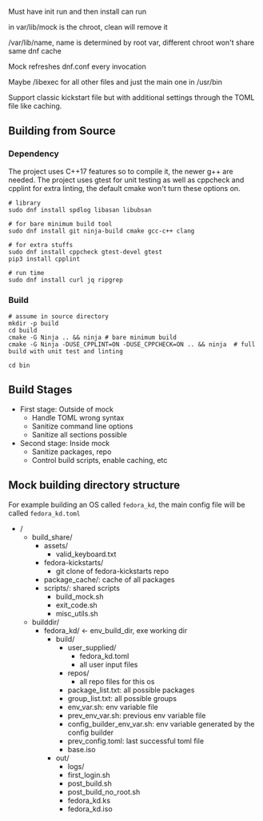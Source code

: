 Must have init run and then install can run

in var/lib/mock is the chroot, clean will remove it

/var/lib/name, name is determined by root var, different chroot won't share same dnf cache

Mock refreshes dnf.conf every invocation

Maybe /libexec for all other files and just the main one in /usr/bin

Support classic kickstart file but with additional settings through the TOML file like caching.

## Building from Source

### Dependency

The project uses C++17 features so to compile it, the newer g++ are needed. The project uses gtest for unit testing as well as cppcheck and cpplint for extra linting, the default cmake won't turn these options on.

```shell
# library
sudo dnf install spdlog libasan libubsan

# for bare minimum build tool
sudo dnf install git ninja-build cmake gcc-c++ clang

# for extra stuffs
sudo dnf install cppcheck gtest-devel gtest
pip3 install cpplint

# run time
sudo dnf install curl jq ripgrep
```

### Build

```shell
# assume in source directory
mkdir -p build
cd build
cmake -G Ninja .. && ninja # bare minimum build
cmake -G Ninja -DUSE_CPPLINT=ON -DUSE_CPPCHECK=ON .. && ninja  # full build with unit test and linting

cd bin
```

## Build Stages

- First stage: Outside of mock
  - Handle TOML wrong syntax
  - Sanitize command line options
  - Sanitize all sections possible
- Second stage: Inside mock
  - Sanitize packages, repo
  - Control build scripts, enable caching, etc

## Mock building directory structure

For example building an OS called ```fedora_kd```, the main config file will be called ```fedora_kd.toml```

- /
  - build_share/
    - assets/
      - valid_keyboard.txt
    - fedora-kickstarts/
        - git clone of fedora-kickstarts repo
    - package_cache/: cache of all packages
    - scripts/: shared scripts
        - build_mock.sh
        - exit_code.sh
        - misc_utils.sh
  - builddir/
    - fedora_kd/ <- env_build_dir, exe working dir
      - build/
        - user_supplied/
            - fedora_kd.toml
            - all user input files
        - repos/
            - all repo files for this os
        - package_list.txt: all possible packages
        - group_list.txt: all possible groups
        - env_var.sh: env variable file
        - prev_env_var.sh: previous env variable file
        - config_builder_env_var.sh: env variable generated by the config builder
        - prev_config.toml: last successful toml file
        - base.iso
      - out/
        - logs/
        - first_login.sh
        - post_build.sh
        - post_build_no_root.sh
        - fedora_kd.ks
        - fedora_kd.iso